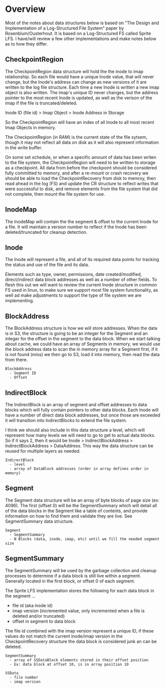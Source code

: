 # Overview
Most of the notes about data structures below is based on "The Design and Implementation of a Log-Structured File System" paper by Rosenblum/Ousterhout. It is based on a Log-Structured FS called Sprite LFS. I have/will review a few other implementations and make notes below as to how they differ. 

CheckpointRegion 
----------------------
The CheckpointRegion data structure will hold the the inode to imap relationship. So each file would have a unique Inode value, that will never change, but the Inode's address can change as new versions of it are written to the log file structure. Each time a new Inode is written a new imap object is also written. The imap's unique ID never changes, but the address pointer to the most recent Inode is updated, as well as the verison of the imap if the file is truncated/deleted.

Inode ID (file id) > Imap Object > Inode Address in Storage

So the CheckpointRegion will have an index of all Inode to all most recent Imap Objects in memory.

The CheckpointRegion (in RAM) is the current state of the file sytsem, though it may not reflect all data on disk as it will also represent information in the write buffer. 

On some set schedule, or when a specific amount of data has been writen to the file system, the CheckpointRegion will need to be written to storage as a checkpoint. All data from before the checkpoint should be considered fully committed to memory, and after a re-mount or crash recovery we should be able to load the CheckpointRecovery from disk to memroy, then read ahead in the log (FS) and update the CR structure to reflect writes that were successful to disk, and remove elements from the file system that did not complete, then mount the file system for use.

InodeMap
----------------------
The InodeMap will contain the the segment & offset to the current Inode for a file. It will maintain a version number to reflect if the Inode has been deleted/truncated for cleanup detection.


Inode
----------------------
The Inode will represent a file, and all of its required data points for tracking the status and use of the file and its data.

Elements such as type, owner, permissions, date created/modified, direct/indirect data block addresses as well as a number of other fields. To flesh this out we will want to review the current Inode structure in common FS used in linux, to make sure we support most file system functionality, as well ad make adjustments to support the type of file system we are implementing.

BlockAddress
----------------------
The BlockAddress structure is how we will store addresses. When the data is in S3, the structure is going to be an integer for the Segment and an integer for the offset in the segment to the data block. When we start talking about cache, we could have an array of Segments in memory, we would use the block address data to scan the in memory array for a Segment first, if it is not found (miss) we then go to S3, load it into memory, then read the data from there.

```
BlockAddress
  - Segment ID
  - Offset
```

IndirectBlock
----------------------
The IndirectBlock is an array of segment and offset addresses to data blocks which will fully contain pointers to other data blocks. Each Inode will have a number of direct data block addresses, but once those are exceeded it will transition into IndirectBlocks to extend the file system. 

I think we should also include in this data structure a level, which will represent how many levels we will need to go to get to actual data blocks. So if it says 2, then it would be Inode > IndirectBlockAddress > IndirectBlockAddress > DataAddress. This way the data structure can be reused for multiple layers as needed.

```
IndirectBlock
  - level
  - array of DataBlock addresses (order in array defines order in memory)
```

Segment
----------------------
The Segment data structure will be an array of byte blocks of page size (ex: 4096). The first (offset 0) will be the SegmentSummary which will detail all of the data blocks in the Segment like a table of contents, and provide information on how to find them and validate they are live. See SegmentSummary data structure.

```
Segment
  - SegmentSummary
  - N Blocks (data, inode, imap, etc) until we fill the needed segment size
```

SegmentSummary
----------------------
The SegmentSummary will be used by the garbage collection and cleanup processes to determine if a data block is still live within a segment. Generally located in the first block, or offset 0 of each segment.

The Sprite LFS implementation stores the following for each data block in the segment ...
- file id (aka inode id)
- imap version (incremented value, only incremented when a file is deleted and/or truncated)
- offset in segment to data block

The file id combined with the imap version represent a unique ID, if these values do not match the current inode/imap version in the CheckpointRecovery structure the data block is considered junk an can be deleted. 

```
SegmentSummary
  - array of SSDataBlock elements stored in their offset position
  - Ex: data block at offset 10, is in array position 10

SSData
  - file number
  - imap version
```
